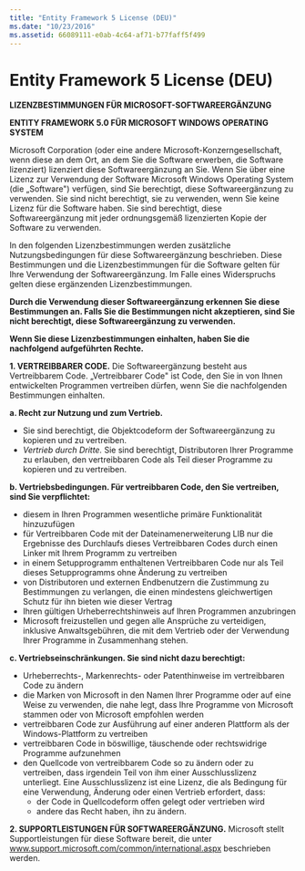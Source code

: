 ```yaml
---
title: "Entity Framework 5 License (DEU)"
ms.date: "10/23/2016"
ms.assetid: 66089111-e0ab-4c64-af71-b77faff5f499
---
```

# Entity Framework 5 License (DEU)
**LIZENZBESTIMMUNGEN FÜR MICROSOFT-SOFTWAREERGÄNZUNG**

**ENTITY FRAMEWORK 5.0 FÜR MICROSOFT WINDOWS OPERATING SYSTEM**

Microsoft Corporation (oder eine andere Microsoft-Konzerngesellschaft, wenn diese an dem Ort, an dem Sie die Software erwerben, die Software lizenziert) lizenziert diese Softwareergänzung an Sie. Wenn Sie über eine Lizenz zur Verwendung der Software Microsoft Windows Operating System (die „Software") verfügen, sind Sie berechtigt, diese Softwareergänzung zu verwenden. Sie sind nicht berechtigt, sie zu verwenden, wenn Sie keine Lizenz für die Software haben. Sie sind berechtigt, diese Softwareergänzung mit jeder ordnungsgemäß lizenzierten Kopie der Software zu verwenden.

In den folgenden Lizenzbestimmungen werden zusätzliche Nutzungsbedingungen für diese Softwareergänzung beschrieben. Diese Bestimmungen und die Lizenzbestimmungen für die Software gelten für Ihre Verwendung der Softwareergänzung. Im Falle eines Widerspruchs gelten diese ergänzenden Lizenzbestimmungen.

**Durch die Verwendung dieser Softwareergänzung erkennen Sie diese Bestimmungen an. Falls Sie die Bestimmungen nicht akzeptieren, sind Sie nicht berechtigt, diese Softwareergänzung zu verwenden.**

**Wenn Sie diese Lizenzbestimmungen einhalten, haben Sie die nachfolgend aufgeführten Rechte.**

**1. VERTREIBBARER CODE.** Die Softwareergänzung besteht aus Vertreibbarem Code. „Vertreibbarer Code" ist Code, den Sie in von Ihnen entwickelten Programmen vertreiben dürfen, wenn Sie die nachfolgenden Bestimmungen einhalten.

**a. Recht zur Nutzung und zum Vertrieb.**

-   Sie sind berechtigt, die Objektcodeform der Softwareergänzung zu kopieren und zu vertreiben.
-   *Vertrieb durch Dritte.* Sie sind berechtigt, Distributoren Ihrer Programme zu erlauben, den vertreibbaren Code als Teil dieser Programme zu kopieren und zu vertreiben.

**b. Vertriebsbedingungen. Für vertreibbaren Code, den Sie vertreiben, sind Sie verpflichtet:**

-   diesem in Ihren Programmen wesentliche primäre Funktionalität hinzuzufügen
-   für Vertreibbaren Code mit der Dateinamenerweiterung LIB nur die Ergebnisse des Durchlaufs dieses Vertreibbaren Codes durch einen Linker mit Ihrem Programm zu vertreiben
-   in einem Setupprogramm enthaltenen Vertreibbaren Code nur als Teil dieses Setupprogramms ohne Änderung zu vertreiben
-   von Distributoren und externen Endbenutzern die Zustimmung zu Bestimmungen zu verlangen, die einen mindestens gleichwertigen Schutz für ihn bieten wie dieser Vertrag
-   Ihren gültigen Urheberrechtshinweis auf Ihren Programmen anzubringen
-   Microsoft freizustellen und gegen alle Ansprüche zu verteidigen, inklusive Anwaltsgebühren, die mit dem Vertrieb oder der Verwendung Ihrer Programme in Zusammenhang stehen.

**c. Vertriebseinschränkungen. Sie sind nicht dazu berechtigt:**

-   Urheberrechts-, Markenrechts- oder Patenthinweise im vertreibbaren Code zu ändern
-   die Marken von Microsoft in den Namen Ihrer Programme oder auf eine Weise zu verwenden, die nahe legt, dass Ihre Programme von Microsoft stammen oder von Microsoft empfohlen werden
-   vertreibbaren Code zur Ausführung auf einer anderen Plattform als der Windows-Plattform zu vertreiben
-   vertreibbaren Code in böswillige, täuschende oder rechtswidrige Programme aufzunehmen
-   den Quellcode von vertreibbarem Code so zu ändern oder zu vertreiben, dass irgendein Teil von ihm einer Ausschlusslizenz unterliegt. Eine Ausschlusslizenz ist eine Lizenz, die als Bedingung für eine Verwendung, Änderung oder einen Vertrieb erfordert, dass:
    -   der Code in Quellcodeform offen gelegt oder vertrieben wird
    -   andere das Recht haben, ihn zu ändern.

**2. SUPPORTLEISTUNGEN FÜR SOFTWAREERGÄNZUNG.** Microsoft stellt Supportleistungen für diese Software bereit, die unter www.support.microsoft.com/common/international.aspx beschrieben werden.
